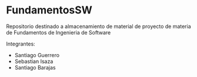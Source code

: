 # FundamentosSW

Repositorio destinado a almacenamiento de material de proyecto de materia de Fundamentos de Ingenieria de Software

Integrantes:
- Santiago Guerrero
- Sebastian Isaza
- Santiago Barajas
